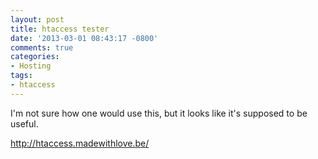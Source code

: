 ```yaml
---
layout: post
title: htaccess tester
date: '2013-03-01 08:43:17 -0800'
comments: true
categories:
- Hosting
tags:
- htaccess
---
```


I'm not sure how one would use this, but it looks like it's supposed to be
useful.

http://htaccess.madewithlove.be/
